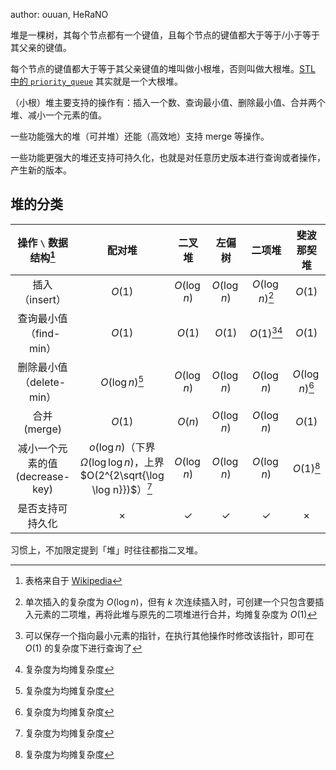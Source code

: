 author: ouuan, HeRaNO

堆是一棵树，其每个节点都有一个键值，且每个节点的键值都大于等于/小于等于其父亲的键值。

每个节点的键值都大于等于其父亲键值的堆叫做小根堆，否则叫做大根堆。[STL 中的 `priority_queue`](../lang/csl/container-adapter.md#优先队列) 其实就是一个大根堆。

（小根）堆主要支持的操作有：插入一个数、查询最小值、删除最小值、合并两个堆、减小一个元素的值。

一些功能强大的堆（可并堆）还能（高效地）支持 merge 等操作。

一些功能更强大的堆还支持可持久化，也就是对任意历史版本进行查询或者操作，产生新的版本。

## 堆的分类

|    操作 `\` 数据结构[^ref4]   |                                      配对堆                                     |      二叉堆     |      左偏树     |          二项堆         |        斐波那契堆       |
| :---------------------: | :--------------------------------------------------------------------------: | :----------: | :----------: | :------------------: | :----------------: |
|        插入（insert）       |                                    $O(1)$                                    |  $O(\log n)$ |  $O(\log n)$ |  $O(\log n)$[^ref1]  |       $O(1)$       |
|     查询最小值（find-min）     |                                    $O(1)$                                    |    $O(1)$    |    $O(1)$    | $O(1)$[^ref2][^ref3] |       $O(1)$       |
|    删除最小值（delete-min）    |                              $O(\log n)$[^ref3]                              |  $O(\log n)$ |  $O(\log n)$ |      $O(\log n)$     | $O(\log n)$[^ref3] |
|        合并 (merge)       |                                    $O(1)$                                    |    $O(n)$    |  $O(\log n)$ |      $O(\log n)$     |       $O(1)$       |
| 减小一个元素的值 (decrease-key) | $o(\log n)$（下界 $\Omega(\log \log n)$，上界 $O(2^{2\sqrt{\log \log n}})$）[^ref3] |  $O(\log n)$ |  $O(\log n)$ |      $O(\log n)$     |    $O(1)$[^ref3]   |
|         是否支持可持久化        |                                   $\times$                                   | $\checkmark$ | $\checkmark$ |     $\checkmark$     |      $\times$      |

[^ref1]: 单次插入的复杂度为 $O(\log n)$，但有 $k$ 次连续插入时，可创建一个只包含要插入元素的二项堆，再将此堆与原先的二项堆进行合并，均摊复杂度为 $O(1)$

[^ref2]: 可以保存一个指向最小元素的指针，在执行其他操作时修改该指针，即可在 $O(1)$ 的复杂度下进行查询了

[^ref3]: 复杂度为均摊复杂度

[^ref4]: 表格来自于 [Wikipedia](https://en.wikipedia.org/wiki/Priority_queue#Summary_of_running_times)

习惯上，不加限定提到「堆」时往往都指二叉堆。
